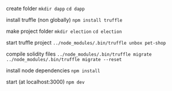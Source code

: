 create folder
`mkdir dapp`
`cd dapp`

install truffle (non globally)
`npm install truffle`

make project folder
`mkdir election`
`cd election`

start truffle project
`../node_modules/.bin/truffle unbox pet-shop`

compile solidity files
`../node_modules/.bin/truffle migrate`
`../node_modules/.bin/truffle migrate --reset`

install node dependencies
`npm install`

start (at localhost:3000)
`npm dev`

